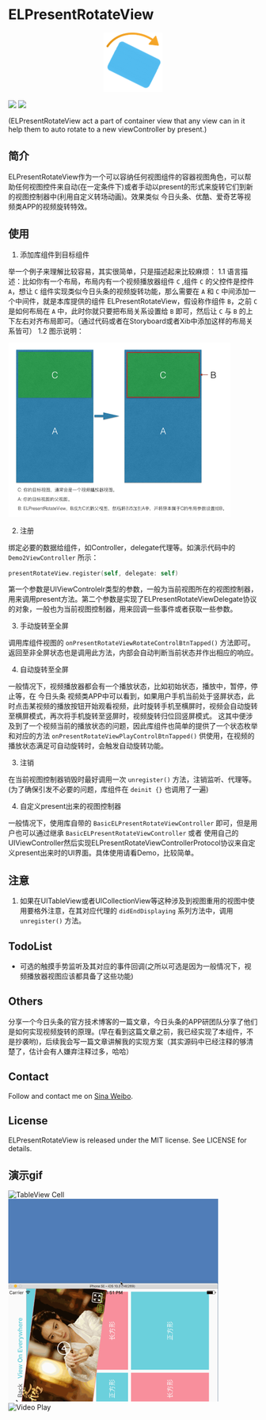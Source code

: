 # ELPresentRotateView
<p align="center">
<img src="https://github.com/emmet7life/ELPresentRotateView/blob/master/appIcon.png" alt="ELPresentRotateView" title="ELPresentRotateView" width="120" />
</p>
<p>
<img src="https://img.shields.io/badge/build-passing-brightgreen.svg" />
<img src="https://img.shields.io/badge/license-MIT-lightgrey.svg" />
</p>

(ELPresentRotateView act a part of container view that any view can in it help them to auto rotate to a new viewController by present.)

## 简介
ELPresentRotateView作为一个可以容纳任何视图组件的容器视图角色，可以帮助任何视图控件来自动(在一定条件下)或者手动以present的形式来旋转它们到新的视图控制器中(利用自定义转场动画)。效果类似 今日头条、优酷、爱奇艺等视频类APP的视频旋转特效。


## 使用
1. 添加库组件到目标组件

举一个例子来理解比较容易，其实很简单，只是描述起来比较麻烦：
1.1 语言描述：比如你有一个布局，布局内有一个视频播放器组件 `C` ,组件 `C` 的父控件是控件 `A`，想让 `C` 组件实现类似今日头条的视频旋转功能，那么需要在 `A` 和 `C` 中间添加一个中间件，就是本库提供的组件 ELPresentRotateView，假设称作组件 `B`，之前 `C` 是如何布局在 `A` 中，此时你就只要把布局关系设置给 `B` 即可，然后让 `C` 与 `B` 的上下左右对齐布局即可。（通过代码或者在Storyboard或者Xib中添加这样的布局关系皆可）
1.2 图示说明：

<p>
<img src="https://github.com/emmet7life/ELPresentRotateView/blob/master/ELPresentAutoRotateView/screenshot/use_wrap_view_hierarchy.png" alt="如何将ELPresentRotateView嵌入到现有布局" title="如何将ELPresentRotateView嵌入到现有布局" width="449" height="352"/>
</p>

2. 注册

绑定必要的数据给组件，如Controller，delegate代理等。如演示代码中的 `Demo2ViewController` 所示：
```swift
presentRotateView.register(self, delegate: self)
```
第一个参数是UIViewControlelr类型的参数，一般为当前视图所在的视图控制器，用来调用present方法。第二个参数是实现了ELPresentRotateViewDelegate协议的对象，一般也为当前视图控制器，用来回调一些事件或者获取一些参数。

3. 手动旋转至全屏

调用库组件视图的 `onPresentRotateViewRotateControlBtnTapped()` 方法即可。返回至非全屏状态也是调用此方法，内部会自动判断当前状态并作出相应的响应。

4. 自动旋转至全屏

一般情况下，视频播放器都会有一个播放状态，比如初始状态，播放中，暂停，停止等，在 今日头条 视频类APP中可以看到，如果用户手机当前处于竖屏状态，此时点击某视频的播放按钮开始观看视频，此时旋转手机至横屏时，视频会自动旋转至横屏模式，再次将手机旋转至竖屏时，视频旋转归位回竖屏模式。
这其中便涉及到了一个视频当前的播放状态的问题，因此库组件也简单的提供了一个状态枚举和对应的方法 `onPresentRotateViewPlayControlBtnTapped()` 供使用，在视频的播放状态满足可自动旋转时，会触发自动旋转功能。

3. 注销

在当前视图控制器销毁时最好调用一次 `unregister()` 方法，注销监听、代理等。(为了确保引发不必要的问题，库组件在 `deinit {}` 也调用了一遍)

4. 自定义present出来的视图控制器

一般情况下，使用库自带的 `BasicELPresentRotateViewController` 即可，但是用户也可以通过继承 `BasicELPresentRotateViewController` 或者 使用自己的UIViewController然后实现ELPresentRotateViewControllerProtocol协议来自定义present出来时的UI界面。具体使用请看Demo，比较简单。


## 注意
1. 如果在UITableView或者UICollectionView等这种涉及到视图重用的视图中使用要格外注意，在其对应代理的 `didEndDisplaying` 系列方法中，调用 `unregister()` 方法。


## TodoList
* 可选的触摸手势监听及其对应的事件回调(之所以可选是因为一般情况下，视频播放器视图应该都具备了这些功能)

## Others
分享一个今日头条的官方技术博客的一篇文章，今日头条的APP研团队分享了他们是如何实现视频旋转的原理。(早在看到这篇文章之前，我已经实现了本组件，不是抄袭哟)，后续我会写一篇文章讲解我的实现方案（其实源码中已经注释的够清楚了，估计会有人嫌弃注释过多，哈哈）


## Contact
Follow and contact me on [Sina Weibo](http://weibo.com/chenjianli1988). 

## License
ELPresentRotateView is released under the MIT license. See LICENSE for details.

## 演示gif
<p>
<img src="https://github.com/emmet7life/ELPresentRotateView/blob/master/ELPresentAutoRotateView/screenshot/Demo1.gif" alt="TableView Cell" title="TableView Cell" width="424" height="409"/>

<img src="https://github.com/emmet7life/ELPresentRotateView/blob/master/ELPresentAutoRotateView/screenshot/Demo2.gif" alt="View On Everywhere" title="View On Everywhere" width="424" height="409"/>

<img src="https://github.com/emmet7life/ELPresentRotateView/blob/master/ELPresentAutoRotateView/screenshot/Demo3.gif" alt="Video Play" title="Video Play" width="424" height="409"/>

</p>


